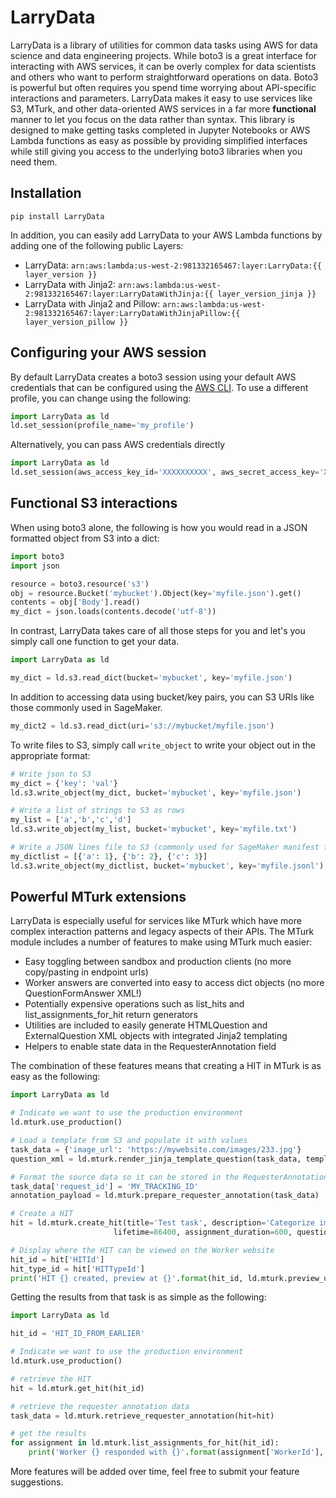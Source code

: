 # LarryData
LarryData is a library of utilities for common data tasks using AWS for data science and data engineering projects. 
While boto3 is a great interface for interacting with AWS services, it can be overly complex for data scientists and 
others who want to perform straightforward operations on data. Boto3 is powerful but often requires you spend time
worrying about API-specific interactions and parameters. LarryData makes it easy to use services like S3, MTurk, 
and other data-oriented AWS services in a far more **functional** manner to let you focus on the data rather than 
syntax. This library is designed to make getting tasks completed in Jupyter Notebooks or AWS Lambda functions as 
easy as possible by providing simplified interfaces while still giving you access to the underlying boto3 libraries
when you need them.

## Installation
```
pip install LarryData
```
In addition, you can easily add LarryData to your AWS Lambda functions by adding one of the following public Layers:
* LarryData: `arn:aws:lambda:us-west-2:981332165467:layer:LarryData:{{ layer_version }}`
* LarryData with Jinja2: `arn:aws:lambda:us-west-2:981332165467:layer:LarryDataWithJinja:{{ layer_version_jinja }}`
* LarryData with Jinja2 and Pillow: `arn:aws:lambda:us-west-2:981332165467:layer:LarryDataWithJinjaPillow:{{ layer_version_pillow }}`


## Configuring your AWS session
By default LarryData creates a boto3 session using your default AWS credentials that can be configured using the 
[AWS CLI](https://aws.amazon.com/cli/). To use a different profile, you can change using the following:
```python
import LarryData as ld
ld.set_session(profile_name='my_profile')
```
Alternatively, you can pass AWS credentials directly
```python
import LarryData as ld
ld.set_session(aws_access_key_id='XXXXXXXXXX', aws_secret_access_key='XXXXXXXXXXXXX')
```

## Functional S3 interactions
When using boto3 alone, the following is how you would read in a JSON formatted object from S3 into a dict:
```python
import boto3
import json

resource = boto3.resource('s3')
obj = resource.Bucket('mybucket').Object(key='myfile.json').get()
contents = obj['Body'].read()
my_dict = json.loads(contents.decode('utf-8'))
```

In contrast, LarryData takes care of all those steps for you and let's you simply call one function to get your data.
```python
import LarryData as ld

my_dict = ld.s3.read_dict(bucket='mybucket', key='myfile.json')
```
In addition to accessing data using bucket/key pairs, you can S3 URIs like those commonly used in SageMaker.
```python
my_dict2 = ld.s3.read_dict(uri='s3://mybucket/myfile.json')
```

To write files to S3, simply call `write_object` to write your object out in the appropriate format:
```python
# Write json to S3
my_dict = {'key': 'val'}
ld.s3.write_object(my_dict, bucket='mybucket', key='myfile.json')

# Write a list of strings to S3 as rows
my_list = ['a','b','c','d']
ld.s3.write_object(my_list, bucket='mybucket', key='myfile.txt')

# Write a JSON lines file to S3 (commonly used for SageMaker manifest files)
my_dictlist = [{'a': 1}, {'b': 2}, {'c': 3}]
ld.s3.write_object(my_dictlist, bucket='mybucket', key='myfile.jsonl')
```

## Powerful MTurk extensions
LarryData is especially useful for services like MTurk which have more complex interaction patterns and legacy aspects
of their APIs. The MTurk module includes a number of features to make using MTurk much easier:
* Easy toggling between sandbox and production clients (no more copy/pasting in endpoint urls)
* Worker answers are converted into easy to access dict objects (no more QuestionFormAnswer XML!)
* Potentially expensive operations such as list_hits and list_assignments_for_hit return generators
* Utilities are included to easily generate HTMLQuestion and ExternalQuestion XML objects with integrated Jinja2 templating
* Helpers to enable state data in the RequesterAnnotation field

The combination of these features means that creating a HIT in MTurk is as easy as the following:
```python
import LarryData as ld

# Indicate we want to use the production environment
ld.mturk.use_production()

# Load a template from S3 and populate it with values
task_data = {'image_url': 'https://mywebsite.com/images/233.jpg'}
question_xml = ld.mturk.render_jinja_template_question(task_data, template_uri='s3://mybucket/templates/imageCat.html')

# Format the source data so it can be stored in the RequesterAnnotation field for use in tracking
task_data['request_id'] = 'MY_TRACKING_ID'
annotation_payload = ld.mturk.prepare_requester_annotation(task_data)

# Create a HIT
hit = ld.mturk.create_hit(title='Test task', description='Categorize images', reward='0.05', max_assignments=5,
                       lifetime=86400, assignment_duration=600, question=question_xml, annotation=annotation_payload)

# Display where the HIT can be viewed on the Worker website
hit_id = hit['HITId']
hit_type_id = hit['HITTypeId']
print('HIT {} created, preview at {}'.format(hit_id, ld.mturk.preview_url(hit_type_id)))
```
Getting the results from that task is as simple as the following:
```python
import LarryData as ld

hit_id = 'HIT_ID_FROM_EARLIER'

# Indicate we want to use the production environment
ld.mturk.use_production()

# retrieve the HIT
hit = ld.mturk.get_hit(hit_id)

# retrieve the requester annotation data
task_data = ld.mturk.retrieve_requester_annotation(hit=hit)

# get the results
for assignment in ld.mturk.list_assignments_for_hit(hit_id):
    print('Worker {} responded with {}'.format(assignment['WorkerId'], assignment['Answer']['category']))
```

More features will be added over time, feel free to submit your feature suggestions.
